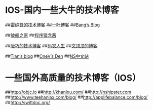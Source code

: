 # IOS-国内一些大牛的技术博客
##[雷纯锋的技术博客](http://blog.leichunfeng.com/ "--Object-C")
##[一叶博客](http://00red.com  "--Swift")
##[Bang’s Blog](http://blog.cnbang.net/  "——JSPath")

##[破船之家](http://www.cnblogs.com/wendingding/) 
##[程序猿念茜](http://blog.csdn.net/yiyaaixuexi/article/list/1  "IOS安全相关")

##[唐巧的技术博客](http://blog.devtang.com/ "IOS")
##[码农人生](http://msching.github.io/  "——IOS音频播放")
##[文顶顶的博客](http://www.cnblogs.com/wendingding/  "--IOS UI")

##[Tian‘s blog](http://devtian.me/)
##[OneV’s Den](http://onevcat.com/)
##[NS中文站](http://nshipster.cn/)

# 一些国外高质量的技术博客（IOS）
##http://objc.io
##http://khanlou.com/
##http://nshipster.com
##http://www.teehanlax.com/blog/
##http://applifebalance.com/blog/
##http://swiftdoc.org/
